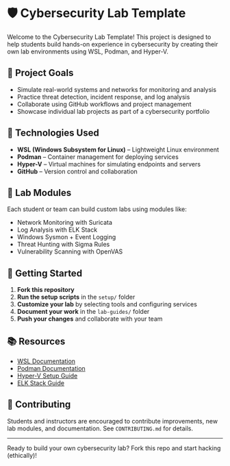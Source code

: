 # 🛡️ Cybersecurity Lab Template

Welcome to the Cybersecurity Lab Template! This project is designed to help students build hands-on experience in cybersecurity by creating their own lab environments using WSL, Podman, and Hyper-V.

## 🎯 Project Goals

- Simulate real-world systems and networks for monitoring and analysis
- Practice threat detection, incident response, and log analysis
- Collaborate using GitHub workflows and project management
- Showcase individual lab projects as part of a cybersecurity portfolio

## 🧰 Technologies Used

- **WSL (Windows Subsystem for Linux)** – Lightweight Linux environment
- **Podman** – Container management for deploying services
- **Hyper-V** – Virtual machines for simulating endpoints and servers
- **GitHub** – Version control and collaboration

## 🧪 Lab Modules

Each student or team can build custom labs using modules like:
- Network Monitoring with Suricata
- Log Analysis with ELK Stack
- Windows Sysmon + Event Logging
- Threat Hunting with Sigma Rules
- Vulnerability Scanning with OpenVAS

## 🚀 Getting Started

1. **Fork this repository**
2. **Run the setup scripts** in the `setup/` folder
3. **Customize your lab** by selecting tools and configuring services
4. **Document your work** in the `lab-guides/` folder
5. **Push your changes** and collaborate with your team

## 📚 Resources

- [WSL Documentation](https://learn.microsoft.com/en-us/windows/wsl/)
- [Podman Documentation](https://podman.io/)
- [Hyper-V Setup Guide](https://learn.microsoft.com/en-us/virtualization/hyper-v-on-windows/)
- [ELK Stack Guide](https://www.elastic.co/what-is/elk-stack)

## 🤝 Contributing

Students and instructors are encouraged to contribute improvements, new lab modules, and documentation. See `CONTRIBUTING.md` for details.

---

Ready to build your own cybersecurity lab? Fork this repo and start hacking (ethically)!
